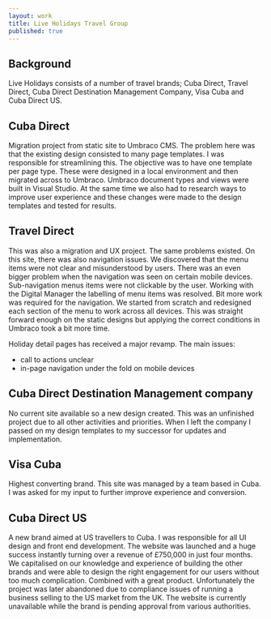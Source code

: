 ```yaml
---
layout: work
title: Live Holidays Travel Group
published: true
---
```


## Background
Live Holidays consists of a number of travel brands; Cuba Direct, Travel Direct, Cuba Direct Destination Management Company, Visa Cuba and Cuba Direct US.  

## Cuba Direct
Migration project from static site to Umbraco CMS.  The problem here was that the existing design consisted to many page templates.  I was responsible for streamlining this.  The objective was to have one template per page type.  These were designed in a local environment and then migrated across to Umbraco.  Umbraco document types and views were built in Visual Studio.  At the same time we also had to research ways to improve user experience and these changes were made to the design templates and tested for results.

## Travel Direct
This was also a migration and UX project.  The same problems existed.  On this site, there was also navigation issues.  We discovered that the menu items were not clear and misunderstood by users.  There was an even bigger problem when the navigation was seen on certain mobile devices.  Sub-navigation menus items were not clickable by the user.  Working with the Digital Manager the labelling of menu items was resolved.  Bit more work was required for the navigation.  We started from scratch and redesigned each section of the menu to work across all devices.  This was straight forward enough on the static designs but applying the correct conditions in Umbraco took a bit more time.

Holiday detail pages has received a major revamp.  The main issues:

- call to actions unclear
- in-page navigation under the fold on mobile devices

## Cuba Direct Destination Management company
No current site available so a new design created.  This was an unfinished project due to all other activities and priorities.  When I left the company I passed on my design templates to my successor for updates and implementation.

## Visa Cuba
Highest converting brand.  This site was managed by a team based in Cuba.  I was asked for my input to further improve experience and conversion.

## Cuba Direct US
A new brand aimed at US travellers to Cuba.  I was responsible for all UI design and front end development.  The website was launched and a huge success instantly turning over a revenue of £750,000 in just four months.  We capitalised on our knowledge and experience of building the other brands and were able to design the right engagement for our users without too much complication.  Combined with a great product.  Unfortunately the project was later abandoned due to compliance issues of running a business selling to the US market from the UK.  The website is currently unavailable while the brand is pending approval from various authorities.
